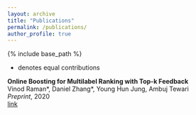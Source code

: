 ```yaml
---
layout: archive
title: "Publications"
permalink: /publications/
author_profile: true
---
```


{% include base_path %}
* denotes equal contributions

**Online Boosting for Multilabel Ranking with Top-k Feedback**  
Vinod Raman*, Daniel Zhang*, Young Hun Jung, Ambuj Tewari  
_Preprint_, 2020  
[link](https://arxiv.org/pdf/1910.10937.pdf)  

